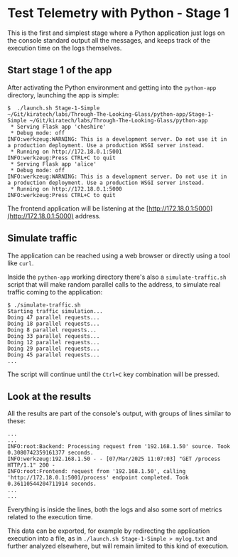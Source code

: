 # Test Telemetry with Python - Stage 1

This is the first and simplest stage where a Python application just logs on the
console standard output all the messages, and keeps track of the execution time
on the logs themselves.

## Start stage 1 of the app

After activating the Python environment and getting into the `python-app`
directory, launching the app is simple:

```console
$  ./launch.sh Stage-1-Simple
~/Git/kiratech/labs/Through-The-Looking-Glass/python-app/Stage-1-Simple ~/Git/kiratech/labs/Through-The-Looking-Glass/python-app
 * Serving Flask app 'cheshire'
 * Debug mode: off
INFO:werkzeug:WARNING: This is a development server. Do not use it in a production deployment. Use a production WSGI server instead.
 * Running on http://172.18.0.1:5001
INFO:werkzeug:Press CTRL+C to quit
 * Serving Flask app 'alice'
 * Debug mode: off
INFO:werkzeug:WARNING: This is a development server. Do not use it in a production deployment. Use a production WSGI server instead.
 * Running on http://172.18.0.1:5000
INFO:werkzeug:Press CTRL+C to quit
```

The frontend application will be listening at the [http://172.18.0.1:5000](http://172.18.0.1:5000)
address.

## Simulate traffic

The application can be reached using a web browser or directly using a tool like
`curl`.

Inside the `python-app` working directory there's also a `simulate-traffic.sh`
script that will make random parallel calls to the address, to simulate real
traffic coming to the application:

```console
$ ./simulate-traffic.sh
Starting traffic simulation...
Doing 47 parallel requests...
Doing 18 parallel requests...
Doing 8 parallel requests...
Doing 33 parallel requests...
Doing 12 parallel requests...
Doing 29 parallel requests...
Doing 45 parallel requests...
...
```

The script will continue until the `Ctrl+C` key combination will be pressed.

## Look at the results

All the results are part of the console's output, with groups of lines similar
to these:

```console
...
...
INFO:root:Backend: Processing request from '192.168.1.50' source. Took 0.3080742359161377 seconds.
INFO:werkzeug:192.168.1.50 - - [07/Mar/2025 11:07:03] "GET /process HTTP/1.1" 200 -
INFO:root:Frontend: request from '192.168.1.50', calling 'http://172.18.0.1:5001/process' endpoint completed. Took 0.36110544204711914 seconds.
...
...
```

Everything is inside the lines, both the logs and also some sort of metrics
related to the execution time.

This data can be exported, for example by redirecting the application execution
into a file, as in `./launch.sh Stage-1-Simple > mylog.txt` and further analyzed
elsewhere, but will remain limited to this kind of execution.
